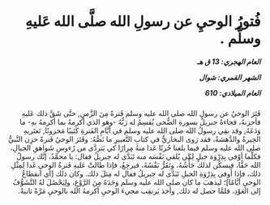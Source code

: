 <h1 dir="rtl">فُتورُ الوحيِ عن رسولِ الله صلَّى الله عَليهِ وسلَّم .</h1>

<h5 dir="rtl">العام الهجري:  13  ق هـ

الشهر القمري: شوال

العام الميلادي: 610</h5>

<p dir="rtl">فَتَرَ الوحيُ عن رسولِ الله صلى الله عليه وسلم فَترةً مِنَ الزَّمنِ, حتَّى شَقَّ ذلك عَليهِ فأحزنهُ، فجاءهُ جبريلُ بسورةِ الضُّحى يُقسِمُ له رَبُّهُ -وهو الذي أكرمهُ بما أكرمهُ بهِ- ما وَدَعَهُ, وقد بقِي رسولُ الله صلى الله عليه وسلم في أيَّامِ الفَترةِ كَئيبًا مَحزونًا, تَعتَريهِ الحِيرةُ والدَّهشةُ، فقد رَوى البخاريُّ في كتابِ التَّعبيرِ ما نَصُّهُ: وفَتَرَ الوحيُ فَترةً حزِن النَّبيُّ صلى الله عليه وسلم فيما بلغنا حُزنًا عَدا منهُ مِرارًا كي يَتردَّى من رُءوسِ شَواهقِ الجبالِ، فكلَّما أوْفى بِذِرْوَة جبلٍ لِكَي يُلقي نَفْسَه منه تَبَدَّى له جبريلُ فقال: يا محمَّدُ، إنَّك رسولُ الله حَقًّا، فيسكُن لذلك جَأْشُهُ، وتَقَرُّ نَفْسُهُ، فيرجِعُ، فإذا طالتْ عَليهِ فَترةُ الوحيِ غَدا لِمِثْلِ ذلك، فإذا أَوفى بِذِرْوَةِ الجبلِ تَبَدَّى له جبريلُ فقال له مِثلَ ذلك. وكان ذلك [أي انقطاعُ الوحيِ أيَّامًا]؛ ليذهبَ ما كان صلى الله عليه وسلم وَجَدَهُ مِنَ الرَّوْعِ، ولِيَحْصُلَ لهُ التَّشَوُّفُ إلى العَوْدِ، فلمَّا حصل له ذلك, وأخذ يَرتقِب مجيءَ الوحيِ أكرمهُ الله بالوحيِ مَرَّةً ثانيةً.</p></br>
